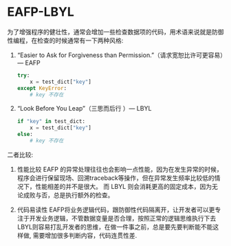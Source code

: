 # EAFP-LBYL


为了增强程序的健壮性，通常会增加一些检查数据项的代码，用术语来说就是防御性编程，在检查的时候通常有一下两种风格:
1. “Easier to Ask for Forgiveness than Permission.”（请求宽恕比许可更容易）— EAFP
    ```python
    try:
        x = test_dict["key"]
    except KeyError:
        # key 不存在
    ```

2. “Look Before You Leap”（三思而后行 ）— LBYL

    ```python
    if "key" in test_dict:
        x = test_dict["key"]
    else:
        # key 不存在
    ```

二者比较:
1. 性能比较
    EAFP 的异常处理往往也会影响一点性能，因为在发生异常的时候，程序会进行保留现场、回溯traceback等操作，但在异常发生频率比较低的情况下，性能相差的并不是很大。
    而 LBYL 则会消耗更高的固定成本，因为无论成败与否，总是执行额外的检查。

2. 代码易读性
    EAFP将业务逻辑代码，跟防御性代码隔离开，让开发者可以更专注于开发业务逻辑，不管数据变量是否合理，按照正常的逻辑思维执行下去
    LBYL则容易打乱开发者的思维，在做一件事之前，总是要先要判断能不能这样做, 需要增加很多判断内容，代码连贯性差.










